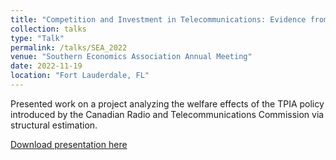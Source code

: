 ```yaml
---
title: "Competition and Investment in Telecommunications: Evidence from CRTC's Third-Party ISP Access"
collection: talks
type: "Talk"
permalink: /talks/SEA_2022
venue: "Southern Economics Association Annual Meeting"
date: 2022-11-19
location: "Fort Lauderdale, FL"
---
```


Presented work on a project analyzing the welfare effects of the TPIA policy introduced by the Canadian Radio and Telecommunications Commission via structural estimation.

[Download presentation here](http://msross94.github.io/files/SEA2022.pdf)
